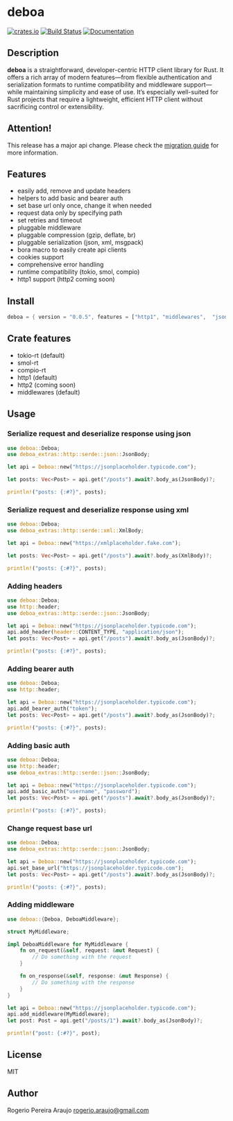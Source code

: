 # deboa

[![crates.io](https://img.shields.io/crates/v/deboa?style=flat-square)](https://crates.io/crates/deboa) [![Build Status](https://github.com/ararog/deboa/actions/workflows/rust.yml/badge.svg?event=push)](https://github.com/ararog/deboa/actions/workflows/rust.yml) [![Documentation](https://docs.rs/deboa/badge.svg)](https://docs.rs/deboa/latest/deboa)

## Description

**deboa** is a straightforward, developer-centric HTTP client library for Rust. It offers a rich array of modern features—from flexible authentication and serialization formats to runtime compatibility and middleware support—while maintaining simplicity and ease of use. It’s especially well-suited for Rust projects that require a lightweight, efficient HTTP client without sacrificing control or extensibility.

## Attention!

This release has a major api change. Please check the [migration guide](https://github.com/ararog/deboa/blob/main/MIGRATION_GUIDE.md) for more information.

## Features

- easily add, remove and update headers
- helpers to add basic and bearer auth
- set base url only once, change it when needed
- request data only by specifying path
- set retries and timeout
- pluggable middleware
- pluggable compression (gzip, deflate, br)
- pluggable serialization (json, xml, msgpack)
- bora macro to easily create api clients
- cookies support
- comprehensive error handling
- runtime compatibility (tokio, smol, compio)
- http1 support (http2 coming soon) 

## Install

```rust
deboa = { version = "0.0.5", features = ["http1", "middlewares",  "json", "tokio-rt"] }
```

## Crate features

- tokio-rt (default)
- smol-rt
- compio-rt
- http1 (default)
- http2 (coming soon)
- middlewares (default)

## Usage

### Serialize request and deserialize response using json

```rust
use deboa::Deboa;
use deboa_extras::http::serde::json::JsonBody;

let api = Deboa::new("https://jsonplaceholder.typicode.com");

let posts: Vec<Post> = api.get("/posts").await?.body_as(JsonBody)?;

println!("posts: {:#?}", posts);
```

### Serialize request and deserialize response using xml

```rust
use deboa::Deboa;
use deboa_extras::http::serde::xml::XmlBody;

let api = Deboa::new("https://xmlplaceholder.fake.com");

let posts: Vec<Post> = api.get("/posts").await?.body_as(XmlBody)?;

println!("posts: {:#?}", posts);
```

### Adding headers

```rust
use deboa::Deboa;
use http::header;
use deboa_extras::http::serde::json::JsonBody;

let api = Deboa::new("https://jsonplaceholder.typicode.com");
api.add_header(header::CONTENT_TYPE, "application/json");
let posts: Vec<Post> = api.get("/posts").await?.body_as(JsonBody)?;

println!("posts: {:#?}", posts);
```

### Adding bearer auth

```rust
use deboa::Deboa;
use http::header;

let api = Deboa::new("https://jsonplaceholder.typicode.com");
api.add_bearer_auth("token");
let posts: Vec<Post> = api.get("/posts").await?.body_as(JsonBody)?;

println!("posts: {:#?}", posts);
```

### Adding basic auth

```rust
use deboa::Deboa;
use http::header;
use deboa_extras::http::serde::json::JsonBody;

let api = Deboa::new("https://jsonplaceholder.typicode.com");
api.add_basic_auth("username", "password");
let posts: Vec<Post> = api.get("/posts").await?.body_as(JsonBody)?;

println!("posts: {:#?}", posts);
```

### Change request base url

```rust
use deboa::Deboa;
use deboa_extras::http::serde::json::JsonBody;

let api = Deboa::new("https://jsonplaceholder.typicode.com");
api.set_base_url("https://jsonplaceholder.typicode.com");
let posts: Vec<Post> = api.get("/posts").await?.body_as(JsonBody)?;

println!("posts: {:#?}", posts);
```

### Adding middleware

```rust
use deboa::{Deboa, DeboaMiddleware};

struct MyMiddleware;

impl DeboaMiddleware for MyMiddleware {
    fn on_request(&self, request: &mut Request) {
        // Do something with the request
    }

    fn on_response(&self, response: &mut Response) {
        // Do something with the response
    }
}

let api = Deboa::new("https://jsonplaceholder.typicode.com");
api.add_middleware(MyMiddleware);
let post: Post = api.get("/posts/1").await?.body_as(JsonBody)?;

println!("post: {:#?}", post);
```

## License

MIT

## Author

Rogerio Pereira Araujo <rogerio.araujo@gmail.com>
